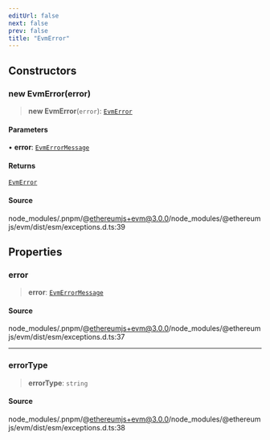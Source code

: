```yaml
---
editUrl: false
next: false
prev: false
title: "EvmError"
---
```


## Constructors

### new EvmError(error)

> **new EvmError**(`error`): [`EvmError`](/reference/tevm/evm/classes/evmerror/)

#### Parameters

• **error**: [`EvmErrorMessage`](/reference/enumerations/evmerrormessage/)

#### Returns

[`EvmError`](/reference/tevm/evm/classes/evmerror/)

#### Source

node\_modules/.pnpm/@ethereumjs+evm@3.0.0/node\_modules/@ethereumjs/evm/dist/esm/exceptions.d.ts:39

## Properties

### error

> **error**: [`EvmErrorMessage`](/reference/enumerations/evmerrormessage/)

#### Source

node\_modules/.pnpm/@ethereumjs+evm@3.0.0/node\_modules/@ethereumjs/evm/dist/esm/exceptions.d.ts:37

***

### errorType

> **errorType**: `string`

#### Source

node\_modules/.pnpm/@ethereumjs+evm@3.0.0/node\_modules/@ethereumjs/evm/dist/esm/exceptions.d.ts:38
